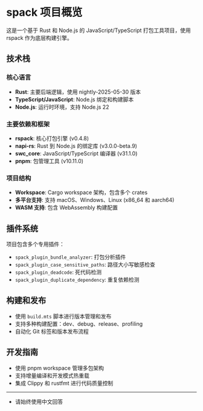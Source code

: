 # spack 项目概览

这是一个基于 Rust 和 Node.js 的 JavaScript/TypeScript 打包工具项目，使用 rspack 作为底层构建引擎。

## 技术栈

### 核心语言
- **Rust**: 主要后端逻辑，使用 nightly-2025-05-30 版本
- **TypeScript/JavaScript**: Node.js 绑定和构建脚本
- **Node.js**: 运行时环境，支持 Node.js 22

### 主要依赖和框架
- **rspack**: 核心打包引擎 (v0.4.8)
- **napi-rs**: Rust 到 Node.js 的绑定库 (v3.0.0-beta.9)
- **swc_core**: JavaScript/TypeScript 编译器 (v31.1.0)
- **pnpm**: 包管理工具 (v10.11.0)

### 项目结构
- **Workspace**: Cargo workspace 架构，包含多个 crates
- **多平台支持**: 支持 macOS、Windows、Linux (x86_64 和 aarch64)
- **WASM 支持**: 包含 WebAssembly 构建配置

## 插件系统
项目包含多个专用插件：
- `spack_plugin_bundle_analyzer`: 打包分析插件
- `spack_plugin_case_sensitive_paths`: 路径大小写敏感检查
- `spack_plugin_deadcode`: 死代码检测
- `spack_plugin_duplicate_dependency`: 重复依赖检测

## 构建和发布
- 使用 `build.mts` 脚本进行版本管理和发布
- 支持多种构建配置：dev、debug、release、profiling
- 自动化 Git 标签和版本发布流程

## 开发指南
- 使用 pnpm workspace 管理多包架构
- 支持增量编译和开发模式热重载
- 集成 Clippy 和 rustfmt 进行代码质量控制

---

- 请始终使用中文回答
